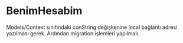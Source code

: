 # BenimHesabim
 
Models/Context sınıfındaki conString değişkenine local bağlantı adresi yazılması gerek.
Ardından migration işlemleri yapılmalı.